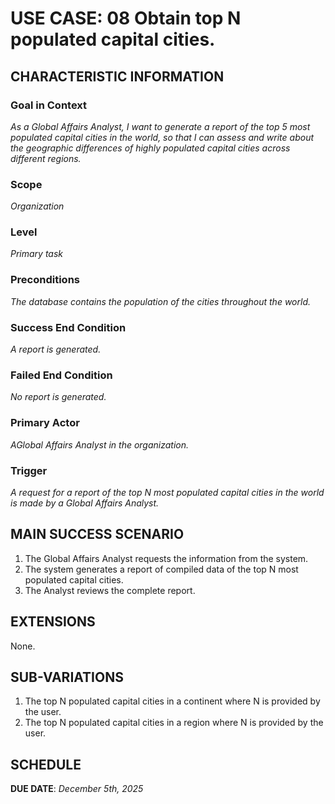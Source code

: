 # USE CASE: 08 Obtain top N populated capital cities.

## CHARACTERISTIC INFORMATION

### Goal in Context

*As a Global Affairs Analyst, I want to generate a report of the top 5 most populated capital cities in the world, so that I can assess and write about the geographic differences of highly populated capital cities across different regions.*

### Scope

*Organization*

### Level

*Primary task*

### Preconditions

*The database contains the population of the cities throughout the world.*

### Success End Condition

*A report is generated.*

### Failed End Condition

*No report is generated.*

### Primary Actor

*AGlobal Affairs Analyst in the organization.*

### Trigger

*A request for a report of the top N most populated capital cities in the world is made by a Global Affairs Analyst.*

## MAIN SUCCESS SCENARIO

1. The Global Affairs Analyst requests the information from the system.
2. The system generates a report of compiled data of the top N most populated capital cities.
3. The Analyst reviews the complete report.

## EXTENSIONS

None.

## SUB-VARIATIONS

1. The top N populated capital cities in a continent where N is provided by the user.
2. The top N populated capital cities in a region where N is provided by the user.


## SCHEDULE

**DUE DATE**:  *December 5th, 2025*
